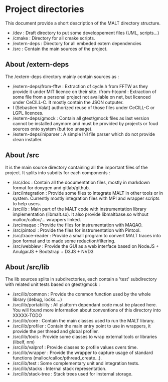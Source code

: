 Project directories
===================

This document provide a short description of the MALT directory structure.

- /dev : Draft directory to put some developpement files (UML, scripts...)
- /cmake : Directory for all cmake scripts.
- /extern-deps : Directory for all embeded extern dependencies
- /src : Contain the main sources of the project.

About /extern-deps
------------------

The /extern-deps directory mainly contain sources as :

- /extern-deps/from-fftw : Extraction of cycle.h from FFTW as they provide it under MIT licence on their site.
/from-htopml : Extraction of some file from a personal project not available on net, but licenced under CeCILL-C.
It mostly contain the JSON outputer.
- I (Sébastien Valat) authorized reuse of those files under CeCILL-C or LGPL licences.
- /extern-deps/gmock : Contain all gtest/gmock files as last version cannot be installed anymore and must be provided by projects or
foud sources onto system (but too unsage).
- /extern-deps/iniparser : A simple INI file parser which do not provide clean installer.

About /src
----------

It is the main source directory containing all the important files of the project. It splits into subdits for each components :

- /src/doc : Contain all the documentation files, mostly in markdown format for doxygen and gitlab/github.
- /src/integration : Provide some files to integrate MALT in other tools or in system. Currently mostly integration files with MPI and wrapper scripts to help users.
- /src/lib : Main part of the MALT code with instrumentation library implementation (libmalt.so). It also provide  libmaltbase.so without malloc/calloc/... wrappers linked.
- /src/maqao : Provide the files for instrumentation with MAQAO.
- /src/pintool : Provide the files for instrumentation with Pintool.
- /src/trace-reader : Provide a small program to convert MALT traces into json format and to made some reduction/filtering.
- /src/webbiew : Provide the GUI as a web interface based on NodeJS + AnulgarJS + Bootstrap + D3JS + NVD3

About /src/lib
--------------

The lib sources splits in subdirectories, each contain a 'test' subdirectory with related unit tests based on gtest/gmock :

- /src/lib/common : Provide the common function used by the whole library (debug, locks....)
- /src/lib/portability : All plaftorm dependant code must be placed here. You will found more information about conventions of this directory into XXXXX-TODO
- /src/lib/core : Contain the main classes used to run the MALT library.
- /src/lib/profiler : Contain the main entry point to use in wrappers, it provide the per thread and global profiler.
- /src/lib/tools : Provide some classes to wrap external tools or libraries (libelf, nm)
- /src/lib/valprof : Provide classes to profile values overs time.
- /src/lib/wrapper : Provide the wrapper to capture usage of standard functions (malloc/calloc/pthread_create...).
- /src/lib/test : Some complementary unit and integration tests.
- /src/lib/stacks : Internal stack representation.
- /src/lib/stack-tree : Stack trees used for insternal storage.


